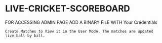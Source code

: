 # LIVE-CRICKET-SCOREBOARD

FOR ACCESSING ADMIN PAGE ADD A BINARY FILE WITH Your Credentials
```
Create Matches to View it in the User Mode. The matches are updated live ball by ball. 
